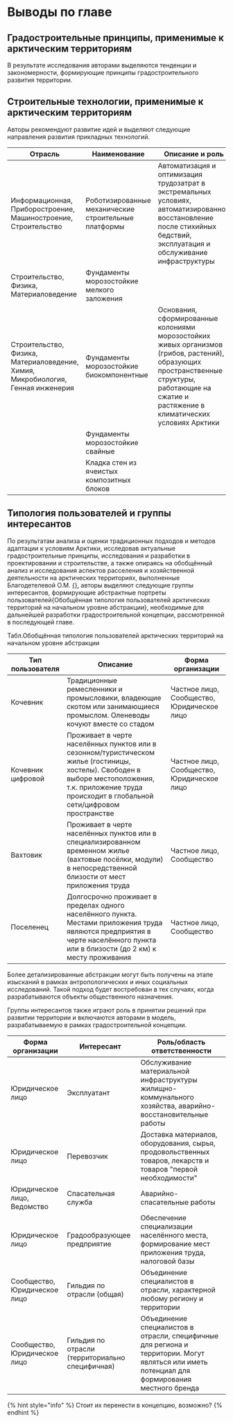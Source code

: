 # Выводы по главе

## Градостроительные принципы, применимые к арктическим территориям

В результате исследования авторами выделяются тенденции и закономерности, формирующие принципы градостроительного развития территории.

## Строительные технологии, применимые к арктическим территориям

Авторы рекомендуют развитие идей и выделяют следующие направления развития прикладных технологий.

| Отрасль                                                                         | Наименование                                         | Описание и роль                                                                                                                                                                                  |
| ------------------------------------------------------------------------------- | ---------------------------------------------------- | ------------------------------------------------------------------------------------------------------------------------------------------------------------------------------------------------ |
| Информационная, Приборостроение, Машиностроение, Строительство                  | Роботизированные механические строительные платформы | Автоматизация и оптимизация трудозатрат в экстремальных условиях, автоматизированное восстановление после стихийных бедствий, эксплуатация и обслуживание инфраструктуры                         |
| Строительство, Физика, Материаловедение                                         | Фундаменты морозостойкие мелкого заложения           |                                                                                                                                                                                                  |
| Строительство, Физика, Материаловедение, Химия, Микробиология, Генная инженерия | Фундаменты морозостойкие биокомпонентные             | Основания, сформированные колониями морозостойких живых организмов (грибов, растений), образующих пространственные структуры, работающие на сжатие и растяжение в климатических условиях Арктики |
|                                                                                 | Фундаменты морозостойкие свайные                     |                                                                                                                                                                                                  |
|                                                                                 | Кладка стен из ячеистых композитных блоков           |                                                                                                                                                                                                  |

## Типология пользователей и группы интересантов

По результатам анализа и оценки традиционных подходов и методов адаптации к условиям Арктики, исследовав актуальные градостроительные принципы, исследования и разработки в проектировании и строительстве, а также опираясь на обобщённый анализ и исследования аспектов расселения и хозяйственной деятельности на арктических территориях, выполненные Благодетелевой О.М. [{}](../../ref/bibliography\_extended/sci\_ruBlagodeteleva.md), авторы выделяют следующие группы интересантов, формирующие абстрактные портреты пользователей{Обобщённая типология пользователей арктических территорий на начальном уровне абстракции}, необходимые для дальнейшей разработки градостроительной концепции, рассмотренной в последующей главе.

Табл.Обобщённая типология пользователей арктических территорий на начальном уровне абстракции

| Тип пользователя  | Описание                                                                                                                                                                                                 | Форма организации                          |
| ----------------- | -------------------------------------------------------------------------------------------------------------------------------------------------------------------------------------------------------- | ------------------------------------------ |
| Кочевник          | Традиционные ремесленники и промысловики, владеющие скотом или занимающиеся промыслом. Оленеводы кочуют вместе со стадом                                                                                 | Частное лицо, Сообщество, Юридическое лицо |
| Кочевник цифровой | Проживает в черте населённых пунктов или в сезонном/туристическом жилье (гостиницы, хостелы). Свободен в выборе местоположения, т.к. приложение труда происходит в глобальной сети/цифровом пространстве | Частное лицо, Сообщество, Юридическое лицо |
| Вахтовик          | Проживает в черте населённых пунктов или в специализированном временном жилье (вахтовые посёлки, модули) в непосредственной близости от мест приложения труда                                            | Частное лицо, Сообщество                   |
| Поселенец         | Долгосрочно проживает в пределах одного населённого пункта. Местами приложения труда являются предприятия в черте населённого пункта или в близости (до 2 км) к месту проживания                         | Частное лицо, Сообщество                   |

Более детализированные абстракции могут быть получены на этапе изысканий в рамках антропологических и иных социальных исследований. Такой подход будет востребован в тех случаях, когда разрабатываются объекты общественного назначения.

Группы интересантов также играют роль в принятии решений при развитии территории и включаются авторами в модель, разрабатываемую в рамках градостроительной концепции.

| Форма организации            | Интересант                                      | Роль/область ответственности                                                                                                                  |
| ---------------------------- | ----------------------------------------------- | --------------------------------------------------------------------------------------------------------------------------------------------- |
| Юридическое лицо             | Эксплуатант                                     | Обслуживание материальной инфраструктуры жилищно-коммунального хозяйства, аварийно-восстановительные работы                                   |
| Юридическое лицо             | Перевозчик                                      | Доставка материалов, оборудования, сырья, продовольственных товаров, лекарств и товаров "первой необходимости"                                |
| Юридическое лицо, Ведомство  | Спасательная служба                             | Аварийно-спасательные работы                                                                                                                  |
| Юридическое лицо             | Градообразующее предприятие                     | Обеспечение специализации населённого места, формирование мест приложения труда, налоговой базы                                               |
| Сообщество, Юридическое лицо | Гильдия по отрасли (общая)                      | Объединение специалистов в отрасли, характерной любому региону и территории                                                                   |
| Сообщество, Юридическое лицо | Гильдия по отрасли (территориально специфичная) | Объединение специалистов в отрасли, специфичные для региона и территории. Могут являться или иметь потенциал для формирования местного бренда |

{% hint style="info" %}
Стоит их перенести в концепцию, возможно?
{% endhint %}
